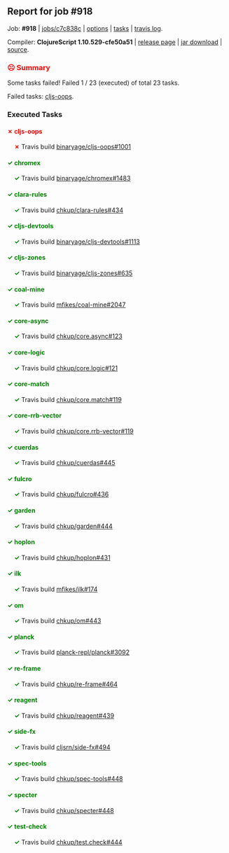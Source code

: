 ## Report for job #918

Job: **#918** | [jobs/c7c838c](https://github.com/cljs-oss/canary/commit/c7c838cf756882d46c73c6132d3a5d8f4e1f8592) | [options](options.edn) | [tasks](tasks.edn) | [travis log](https://travis-ci.org/cljs-oss/canary/builds/531428329).

Compiler: **ClojureScript 1.10.529-cfe50a51** | [release page](https://github.com/cljs-oss/canary/releases/tag/r1.10.529-cfe50a51) | [jar download](https://github.com/cljs-oss/canary/releases/download/r1.10.529-cfe50a51/clojurescript-1.10.529-cfe50a51.jar) | [source](https://github.com/mfikes/clojurescript/commit/cfe50a51ae270d7b2e0f882bc5c8ec42f3d5d63e).

### <b style='color:red'>☹ Summary</b>

Some tasks failed! Failed 1 / 23 (executed) of total 23 tasks.

Failed tasks: [cljs-oops](#-cljs-oops).

### Executed Tasks

#### <b style='color:red'>&#x2717; cljs-oops</b>
&nbsp;&nbsp;&nbsp;&nbsp;<b style='color:red'>&#x2717;</b> Travis build [binaryage/cljs-oops#1001](https://travis-ci.org/binaryage/cljs-oops/builds/531429300)<br>

#### <b style='color:green'>&#x2713; chromex</b>
&nbsp;&nbsp;&nbsp;&nbsp;<b style='color:green'>&#x2713;</b> Travis build [binaryage/chromex#1483](https://travis-ci.org/binaryage/chromex/builds/531429271)<br>

#### <b style='color:green'>&#x2713; clara-rules</b>
&nbsp;&nbsp;&nbsp;&nbsp;<b style='color:green'>&#x2713;</b> Travis build [chkup/clara-rules#434](https://travis-ci.org/chkup/clara-rules/builds/531429273)<br>

#### <b style='color:green'>&#x2713; cljs-devtools</b>
&nbsp;&nbsp;&nbsp;&nbsp;<b style='color:green'>&#x2713;</b> Travis build [binaryage/cljs-devtools#1113](https://travis-ci.org/binaryage/cljs-devtools/builds/531429277)<br>

#### <b style='color:green'>&#x2713; cljs-zones</b>
&nbsp;&nbsp;&nbsp;&nbsp;<b style='color:green'>&#x2713;</b> Travis build [binaryage/cljs-zones#635](https://travis-ci.org/binaryage/cljs-zones/builds/531429304)<br>

#### <b style='color:green'>&#x2713; coal-mine</b>
&nbsp;&nbsp;&nbsp;&nbsp;<b style='color:green'>&#x2713;</b> Travis build [mfikes/coal-mine#2047](https://travis-ci.org/mfikes/coal-mine/builds/531429283)<br>

#### <b style='color:green'>&#x2713; core-async</b>
&nbsp;&nbsp;&nbsp;&nbsp;<b style='color:green'>&#x2713;</b> Travis build [chkup/core.async#123](https://travis-ci.org/chkup/core.async/builds/531429293)<br>

#### <b style='color:green'>&#x2713; core-logic</b>
&nbsp;&nbsp;&nbsp;&nbsp;<b style='color:green'>&#x2713;</b> Travis build [chkup/core.logic#121](https://travis-ci.org/chkup/core.logic/builds/531429306)<br>

#### <b style='color:green'>&#x2713; core-match</b>
&nbsp;&nbsp;&nbsp;&nbsp;<b style='color:green'>&#x2713;</b> Travis build [chkup/core.match#119](https://travis-ci.org/chkup/core.match/builds/531429308)<br>

#### <b style='color:green'>&#x2713; core-rrb-vector</b>
&nbsp;&nbsp;&nbsp;&nbsp;<b style='color:green'>&#x2713;</b> Travis build [chkup/core.rrb-vector#119](https://travis-ci.org/chkup/core.rrb-vector/builds/531429315)<br>

#### <b style='color:green'>&#x2713; cuerdas</b>
&nbsp;&nbsp;&nbsp;&nbsp;<b style='color:green'>&#x2713;</b> Travis build [chkup/cuerdas#445](https://travis-ci.org/chkup/cuerdas/builds/531429317)<br>

#### <b style='color:green'>&#x2713; fulcro</b>
&nbsp;&nbsp;&nbsp;&nbsp;<b style='color:green'>&#x2713;</b> Travis build [chkup/fulcro#436](https://travis-ci.org/chkup/fulcro/builds/531429323)<br>

#### <b style='color:green'>&#x2713; garden</b>
&nbsp;&nbsp;&nbsp;&nbsp;<b style='color:green'>&#x2713;</b> Travis build [chkup/garden#444](https://travis-ci.org/chkup/garden/builds/531429325)<br>

#### <b style='color:green'>&#x2713; hoplon</b>
&nbsp;&nbsp;&nbsp;&nbsp;<b style='color:green'>&#x2713;</b> Travis build [chkup/hoplon#431](https://travis-ci.org/chkup/hoplon/builds/531429524)<br>

#### <b style='color:green'>&#x2713; ilk</b>
&nbsp;&nbsp;&nbsp;&nbsp;<b style='color:green'>&#x2713;</b> Travis build [mfikes/ilk#174](https://travis-ci.org/mfikes/ilk/builds/531429551)<br>

#### <b style='color:green'>&#x2713; om</b>
&nbsp;&nbsp;&nbsp;&nbsp;<b style='color:green'>&#x2713;</b> Travis build [chkup/om#443](https://travis-ci.org/chkup/om/builds/531429329)<br>

#### <b style='color:green'>&#x2713; planck</b>
&nbsp;&nbsp;&nbsp;&nbsp;<b style='color:green'>&#x2713;</b> Travis build [planck-repl/planck#3092](https://travis-ci.org/planck-repl/planck/builds/531429555)<br>

#### <b style='color:green'>&#x2713; re-frame</b>
&nbsp;&nbsp;&nbsp;&nbsp;<b style='color:green'>&#x2713;</b> Travis build [chkup/re-frame#464](https://travis-ci.org/chkup/re-frame/builds/531429539)<br>

#### <b style='color:green'>&#x2713; reagent</b>
&nbsp;&nbsp;&nbsp;&nbsp;<b style='color:green'>&#x2713;</b> Travis build [chkup/reagent#439](https://travis-ci.org/chkup/reagent/builds/531429340)<br>

#### <b style='color:green'>&#x2713; side-fx</b>
&nbsp;&nbsp;&nbsp;&nbsp;<b style='color:green'>&#x2713;</b> Travis build [cljsrn/side-fx#494](https://travis-ci.org/cljsrn/side-fx/builds/531429530)<br>

#### <b style='color:green'>&#x2713; spec-tools</b>
&nbsp;&nbsp;&nbsp;&nbsp;<b style='color:green'>&#x2713;</b> Travis build [chkup/spec-tools#448](https://travis-ci.org/chkup/spec-tools/builds/531429521)<br>

#### <b style='color:green'>&#x2713; specter</b>
&nbsp;&nbsp;&nbsp;&nbsp;<b style='color:green'>&#x2713;</b> Travis build [chkup/specter#448](https://travis-ci.org/chkup/specter/builds/531429519)<br>

#### <b style='color:green'>&#x2713; test-check</b>
&nbsp;&nbsp;&nbsp;&nbsp;<b style='color:green'>&#x2713;</b> Travis build [chkup/test.check#444](https://travis-ci.org/chkup/test.check/builds/531429368)<br>